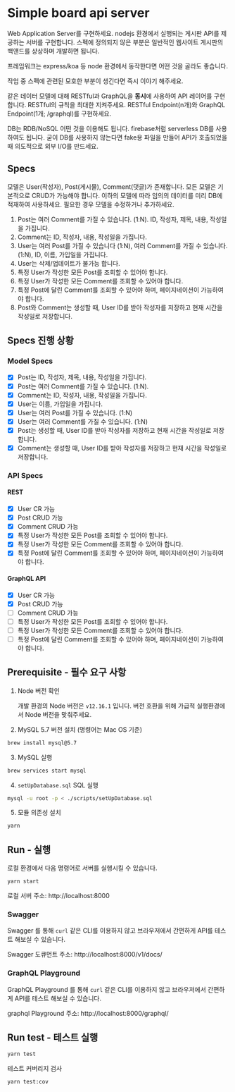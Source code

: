 # Simple board api server

Web Application Server를 구현하세요. nodejs 환경에서 실행되는 게시판 API를 제공하는 서버를 구현합니다.
스펙에 정의되지 않은 부분은 일반적인 웹사이트 게시판의 백앤드를 상상하며 개발하면 됩니다.

프레임워크는 express/koa 등 node 환경에서 동작한다면 어떤 것을 골라도 좋습니다.

작업 중 스펙에 관련된 모호한 부분이 생긴다면 즉시 이야기 해주세요.

같은 데이터 모델에 대해 RESTful과 GraphQL을 **동시**에 사용하여 API 레이어를 구현합니다. RESTful의 규칙을 최대한 지켜주세요. RESTful Endpoint(n개)와 GraphQL Endpoint(1개; /graphql)를 구현하세요.

DB는 RDB/NoSQL 어떤 것을 이용해도 됩니다. firebase처럼 serverless DB를 사용하여도 됩니다. 굳이 DB를 사용하지 않는다면 fake용 파일을 만들어 API가 호출되었을 때 의도적으로 외부 I/O를 만드세요.

## Specs

모델은 User(작성자), Post(게시물), Comment(댓글)가 존재합니다. 모든 모델은 기본적으로 CRUD가 가능해야 합니다. 이하의 모델에 따라 임의의 데이터를 미리 DB에 적재하여 사용하세요. 필요한 경우 모델을 수정하거나 추가하세요.

1. Post는 여러 Comment를 가질 수 있습니다. (1:N). ID, 작성자, 제목, 내용, 작성일을 가집니다.
2. Comment는 ID, 작성자, 내용, 작성일을 가집니다.
3. User는 여러 Post를 가질 수 있습니다 (1:N), 여러 Comment를 가질 수 있습니다. (1:N), ID, 이름, 가입일을 가집니다.
4. User는 삭제/업데이트가 불가능 합니다.
5. 특정 User가 작성한 모든 Post를 조회할 수 있어야 합니다.
6. 특정 User가 작성한 모든 Comment를 조회할 수 있어야 합니다.
7. 특정 Post에 달린 Comment를 조회할 수 있어야 하며, 페이지네이션이 가능하여야 합니다.
8. Post와 Comment는 생성할 때, User ID를 받아 작성자를 저장하고 현재 시간을 작성일로 저장합니다.

## Specs 진행 상황

### Model Specs

- [x] Post는 ID, 작성자, 제목, 내용, 작성일을 가집니다.
- [x] Post는 여러 Comment를 가질 수 있습니다. (1:N).
- [x] Comment는 ID, 작성자, 내용, 작성일을 가집니다.
- [x] User는 이름, 가입일을 가집니다.
- [x] User는 여러 Post를 가질 수 있습니다. (1:N)
- [x] User는 여러 Comment를 가질 수 있습니다. (1:N)
- [x] Post는 생성할 때, User ID를 받아 작성자를 저장하고 현재 시간을 작성일로 저장합니다.
- [x] Comment는 생성할 때, User ID를 받아 작성자를 저장하고 현재 시간을 작성일로 저장합니다.

### API Specs

#### REST

- [x] User CR 가능
- [x] Post CRUD 가능
- [x] Comment CRUD 가능
- [x] 특정 User가 작성한 모든 Post를 조회할 수 있어야 합니다.
- [x] 특정 User가 작성한 모든 Comment를 조회할 수 있어야 합니다.
- [x] 특정 Post에 달린 Comment를 조회할 수 있어야 하며, 페이지네이션이 가능하여야 합니다.

#### GraphQL API

- [x] User CR 가능
- [x] Post CRUD 가능
- [ ] Comment CRUD 가능
- [ ] 특정 User가 작성한 모든 Post를 조회할 수 있어야 합니다.
- [ ] 특정 User가 작성한 모든 Comment를 조회할 수 있어야 합니다.
- [ ] 특정 Post에 달린 Comment를 조회할 수 있어야 하며, 페이지네이션이 가능하여야 합니다.

## Prerequisite - 필수 요구 사항

1. Node 버전 확인
   
   개발 환경의 Node 버전은 `v12.16.1` 입니다. 버전 호환을 위해 가급적 실행환경에서 Node 버전을 맞춰주세요.


2. MySQL 5.7 버전 설치 (명령어는 Mac OS 기준)

```bash
brew install mysql@5.7
```

3. MySQL 실행

```bash
brew services start mysql
```

4. `setUpDatabase.sql` SQL 실행

```bash
mysql -u root -p < ./scripts/setUpDatabase.sql
```

5. 모듈 의존성 설치

```bash
yarn
```

## Run - 실행

로컬 환경에서 다음 명령어로 서버를 실행시킬 수 있습니다.

```bash
yarn start
```

로컬 서버 주소: http://localhost:8000

### Swagger

Swagger 를 통해 `curl` 같은 CLI를 이용하지 않고 브라우저에서 간편하게 API를 테스트 해보실 수 있습니다.

Swagger 도큐먼트 주소: http://localhost:8000/v1/docs/

### GraphQL Playground

GraphQL Playground 를 통해 `curl` 같은 CLI를 이용하지 않고 브라우저에서 간편하게 API를 테스트 해보실 수 있습니다.

graphql Playground 주소: http://localhost:8000/graphql/


## Run test - 테스트 실행

```bash
yarn test
```

테스트 커버리지 검사

```bash
yarn test:cov
```

